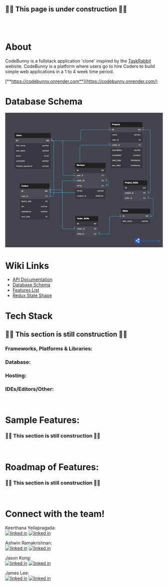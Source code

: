 ## 🚧🚧 This page is under construction 🚧🚧

<br></br>

# About
CodeBunny is a fullstack application 'clone' inspired by the [TaskRabbit](https://www.taskrabbit.com/dashboard) website. CodeBunny is a platform where users go to hire Coders to build simple web applications in a 1 to 4 week time period.

[**https://codebunny.onrender.com**](https://codebunny.onrender.com/)


# Database Schema

![codebunny-dbdiagram]

[codebunny-dbdiagram]: ./assets/database-schema.png

# Wiki Links
* [API Documentation](https://github.com/jameswonlee/CodeBunny/wiki/API-Routes)
* [Database Schema](https://github.com/jameswonlee/CodeBunny/wiki/Database-Schema)
* [Features List](https://github.com/jameswonlee/CodeBunny/wiki/Features-List)
* [Redux State Shape](https://github.com/jameswonlee/CodeBunny/wiki/Redux-Store-Shape)

# Tech Stack
## 🚧🚧 This section is still construction 🚧🚧
### Frameworks, Platforms & Libraries:


### Database:


### Hosting:


### IDEs/Editors/Other:

<br>

# Sample Features:
### 🚧🚧 This section is still construction 🚧🚧

<br>

# Roadmap of Features:
### 🚧🚧 This section is still construction 🚧🚧



<br>

# Connect with the team!

Keerthana Yellapragada:
<br>
[![linked in][github-icon]][github-url-keerthana]
[![linked in][linkedin-icon]][linkedin-url-keerthana]
<br>

Ashwin Ramakrishnan:
<br>
[![linked in][github-icon]][github-url-ashwin]
[![linked in][linkedin-icon]][linkedin-url-ashwin]
<br>

Jason Kong:
<br>
[![linked in][github-icon]][github-url-jason]
[![linked in][linkedin-icon]][linkedin-url-jason]
<br>

James Lee:
<br>
[![linked in][github-icon]][github-url-james]
[![linked in][linkedin-icon]][linkedin-url-james]
<br>

<!-- Markdown Links and Icons -->
[github-icon]: https://skillicons.dev/icons?i=github
[linkedin-icon]: https://skillicons.dev/icons?i=linkedin
[linkedin-url-keerthana]: https://www.linkedin.com/in/keerthana-yellapragada/
[linkedin-url-ashwin]: https://www.linkedin.com/in/ashwin-ramakrishnan-4910b9b1/
[linkedin-url-jason]: https://www.linkedin.com/in/jason-kong-39552922/
[linkedin-url-james]: https://linkedin.com/in/jameswonlee
[github-url-keerthana]: https://github.com/Keerthana-Yellapragada
[github-url-ashwin]: https://github.com/ashramki96
[github-url-jason]: https://github.com/jrkong216
[github-url-james]: https://github.com/jameswonlee